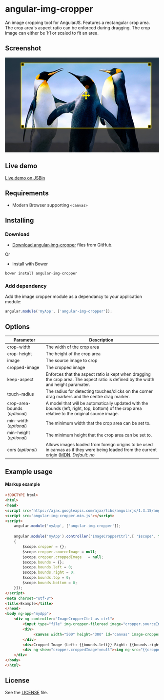 # angular-img-cropper

An image cropping tool for AngularJS. Features a rectangular crop area. The crop area's aspect ratio can be enforced during dragging. The crop image can either be 1:1 or scaled to fit an area.

## Screenshot

![Screenshot](https://raw.githubusercontent.com/AllanBishop/ImageCropper/master/screenshots/screenshot.jpg "Screenshot")

## Live demo

[Live demo on JSBin](http://jsbin.com/fukeqe/9/)

## Requirements

 - Modern Browser supporting ```<canvas>```

## Installing

### Download

- [Download angular-img-cropper](https://github.com/AllanBishop/angular-img-cropper/archive/master.zip) files from GitHub.

Or

- Install with Bower

```javascript
bower install angular-img-cropper
```


### Add dependency

Add the image cropper module as a dependancy to your application module:
```javascript
angular.module('myApp', ['angular-img-cropper']);
```

## Options


| Parameter | Description |
| ------ | ----------- |
| crop-width  | The width of the crop area|
| crop-height | The height of the crop area|
| image | The source image to crop|
| cropped-image | The cropped image|
| keep-aspect   | Enforces that the aspect ratio is kept when dragging the crop area. The aspect ratio is defined by the width and height paramater. |
| touch-radius  | The radius for detecting touches/clicks on the corner drag markers and the centre drag marker. |
| crop-area-bounds (*optional*) | A model that will be automatically updated with the bounds (left, right, top, bottom) of the crop area relative to the original source image.
| min-width (*optional*) | The minimum width that the crop area can be set to.
| min-height (*optional*) | The minimum height that the crop area can be set to.
| cors (*optional*) |  Allows images loaded from foreign origins to be used in canvas as if they were being loaded from the current origin ([MDN](https://developer.mozilla.org/en-US/docs/Web/HTML/CORS_enabled_image). *Default: no*

## Example usage

#### Markup example

```html
<!DOCTYPE html>
<html>
<head>
<script src="https://ajax.googleapis.com/ajax/libs/angularjs/1.3.15/angular.js"></script>
<script src="angular-img-cropper.min.js"></script>
<script>
    angular.module('myApp', ['angular-img-cropper']);

    angular.module('myApp').controller("ImageCropperCtrl",[ '$scope', function($scope)
    {
        $scope.cropper = {};
        $scope.cropper.sourceImage = null;
        $scope.cropper.croppedImage   = null;
        $scope.bounds = {};
        $scope.bounds.left = 0;
        $scope.bounds.right = 0;
        $scope.bounds.top = 0;
        $scope.bounds.bottom = 0;
    }]);
</script>
<meta charset="utf-8">
<title>Example</title>
</head>
<body ng-app="myApp">
    <div ng-controller="ImageCropperCtrl as ctrl">
        <input type="file" img-cropper-fileread image="cropper.sourceImage" />
        <div>
             <canvas width="500" height="300" id="canvas" image-cropper image="cropper.sourceImage" cropped-image="cropper.croppedImage" crop-width="400" crop-height="200" keep-aspect="true" touch-radius="30" crop-area-bounds="bounds"></canvas>
        </div>
        <div>Cropped Image (Left: {{bounds.left}} Right: {{bounds.right}} Top: {{bounds.top}} Bottom: {{bounds.bottom}})</div>
        <div ng-show="cropper.croppedImage!=null"><img ng-src="{{cropper.croppedImage}}" /></div>
    </div>
</body>
</html>
```


## License

See the [LICENSE](https://github.com/AllanBishop/ImageCropper/blob/master/LICENSE.md) file.
